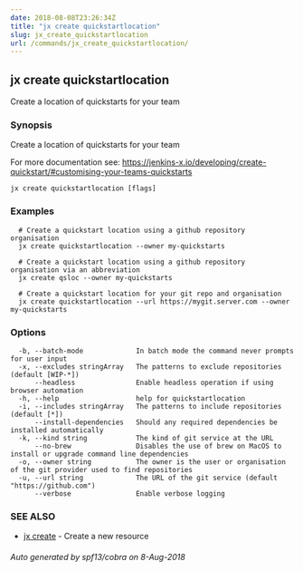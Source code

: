 ```yaml
---
date: 2018-08-08T23:26:34Z
title: "jx create quickstartlocation"
slug: jx_create_quickstartlocation
url: /commands/jx_create_quickstartlocation/
---
```

## jx create quickstartlocation

Create a location of quickstarts for your team

### Synopsis

Create a location of quickstarts for your team 

For more documentation see: https://jenkins-x.io/developing/create-quickstart/#customising-your-teams-quickstarts

```
jx create quickstartlocation [flags]
```

### Examples

```
  # Create a quickstart location using a github repository organisation
  jx create quickstartlocation --owner my-quickstarts
  
  # Create a quickstart location using a github repository organisation via an abbreviation
  jx create qsloc --owner my-quickstarts
  
  # Create a quickstart location for your git repo and organisation
  jx create quickstartlocation --url https://mygit.server.com --owner my-quickstarts
```

### Options

```
  -b, --batch-mode             In batch mode the command never prompts for user input
  -x, --excludes stringArray   The patterns to exclude repositories (default [WIP-*])
      --headless               Enable headless operation if using browser automation
  -h, --help                   help for quickstartlocation
  -i, --includes stringArray   The patterns to include repositories (default [*])
      --install-dependencies   Should any required dependencies be installed automatically
  -k, --kind string            The kind of git service at the URL
      --no-brew                Disables the use of brew on MacOS to install or upgrade command line dependencies
  -o, --owner string           The owner is the user or organisation of the git provider used to find repositories
  -u, --url string             The URL of the git service (default "https://github.com")
      --verbose                Enable verbose logging
```

### SEE ALSO

* [jx create](/commands/jx_create/)	 - Create a new resource

###### Auto generated by spf13/cobra on 8-Aug-2018
